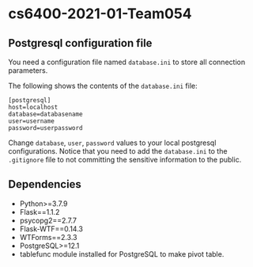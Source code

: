 # cs6400-2021-01-Team054
## Postgresql configuration file
You need a configuration file named `database.ini` to store all connection parameters.

The following shows the contents of the `database.ini` file:
```
[postgresql]
host=localhost
database=databasename
user=username
password=userpassword
```

Change `database`, `user`, `password` values to your local postgresql configurations. Notice that you need to add the `database.ini` to the `.gitignore` file to not committing the sensitive information to the public.

## Dependencies
* Python>=3.7.9
* Flask==1.1.2
* psycopg2==2.7.7
* Flask-WTF==0.14.3
* WTForms==2.3.3
* PostgreSQL>=12.1
* tablefunc module installed for PostgreSQL to make pivot table.
